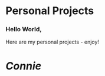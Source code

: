 # Personal Projects
<h3>

<p>Hello World, </p> </h3> 

<p>Here are my personal projects - enjoy!</p> 

<h1><p><i>Connie</i></p></h1> 
